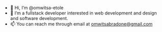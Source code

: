 - 👋 Hi, I’m @omwitsa-etole
- 👀 I’m a fullstack developer interested in web development and design and software development.
- 📫 You can reach me through email at omwitsabradone@gmail.com

<!---
omwitsa-etole/omwitsa-etole is a ✨ special ✨ repository because its `README.md` (this file) appears on your GitHub profile.
You can click the Preview link to take a look at your changes.
--->
